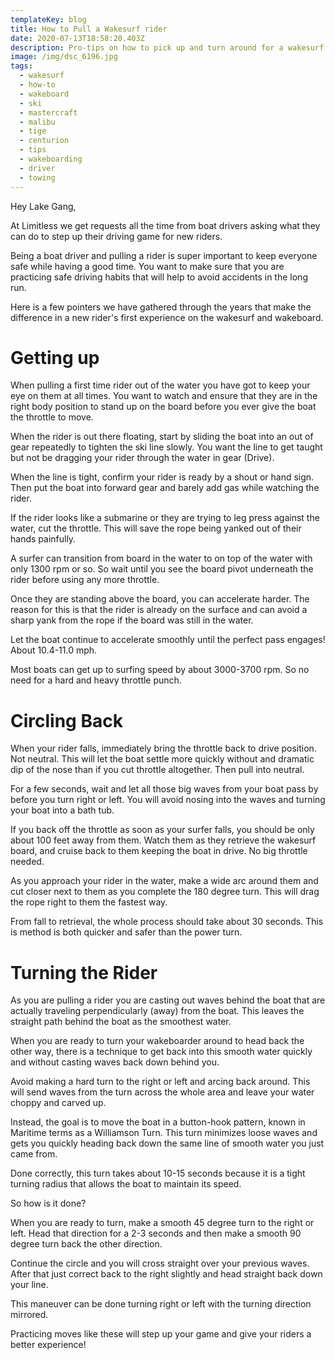 ```yaml
---
templateKey: blog
title: How to Pull a Wakesurf rider
date: 2020-07-13T18:58:20.403Z
description: Pro-tips on how to pick up and turn around for a wakesurf rider.
image: /img/dsc_6196.jpg
tags:
  - wakesurf
  - how-to
  - wakeboard
  - ski
  - mastercraft
  - malibu
  - tige
  - centurion
  - tips
  - wakeboarding
  - driver
  - towing
---
```

Hey Lake Gang,

At Limitless we get requests all the time from boat drivers asking what they can do to step up their driving game for new riders. 

Being a boat driver and pulling a rider is super important to keep everyone safe while having a good time. You want to make sure that you are practicing safe driving habits that will help to avoid accidents in the long run. 

Here is a few pointers we have gathered through the years that make the difference in a new rider's first experience on the wakesurf and wakeboard.

# Getting up

When pulling a first time rider out of the water you have got to keep your eye on them at all times. You want to watch and ensure that they are in the right body position to stand up on the board before you ever give the boat the throttle to move. 

When the rider is out there floating, start by sliding the boat into an out of gear repeatedly to tighten the ski line slowly. You want the line to get taught but not be dragging your rider through the water in gear (Drive). 

When the line is tight, confirm your rider is ready by a shout or hand sign. Then put the boat into forward gear and barely add gas while watching the rider. 

If the rider looks like a submarine or they are trying to leg press against the water, cut the throttle. This will save the rope being yanked out of their hands painfully. 

A surfer can transition from board in the water to on top of the water with only 1300 rpm or so. So wait until you see the board pivot underneath the rider before using any more throttle. 

Once they are standing above the board, you can accelerate harder. The reason for this is that the rider is already on the surface and can avoid a sharp yank from the rope if the board was still in the water. 

Let the boat continue to accelerate smoothly until the perfect pass engages! About 10.4-11.0 mph.

Most boats can get up to surfing speed by about 3000-3700 rpm. So no need for a hard and heavy throttle punch. 

# Circling Back

When your rider falls, immediately bring the throttle back to drive position. Not neutral. This will let the boat settle more quickly without and dramatic dip of the nose than if you cut throttle altogether. Then pull into neutral.

For a few seconds, wait and let all those big waves from your boat pass by before you turn right or left. You will avoid nosing into the waves and turning your boat into a bath tub. 

If you back off the throttle as soon as your surfer falls, you should be only about 100 feet away from them. Watch them as they retrieve the wakesurf board, and cruise back to them keeping the boat in drive. No big throttle needed. 

As you approach your rider in the water, make a wide arc around them and cut closer next to them as you complete the 180 degree turn. This will drag the rope right to them the fastest way.

From fall to retrieval, the whole process should take about 30 seconds. This is method is both quicker and safer than the power turn. 

# Turning the Rider

As you are pulling a rider you are casting out waves behind the boat that are actually traveling perpendicularly (away) from the boat. This leaves the straight path behind the boat as the smoothest water. 

When you are ready to turn your wakeboarder around to head back the other way, there is a technique to get back into this smooth water quickly and without casting waves back down behind you. 

Avoid making a hard turn to the right or left and arcing back around. This will send waves from the turn across the whole area and leave your water choppy and carved up.

Instead, the goal is to move the boat in a button-hook pattern, known in Maritime terms as a Williamson Turn. This turn minimizes loose waves and gets you quickly heading back down the same line of smooth water you just came from.

Done correctly, this turn takes about 10-15 seconds because it is a tight turning radius that allows the boat to maintain its speed. 

So how is it done? 

When you are ready to turn, make a smooth 45 degree turn to the right or left. Head that direction for a 2-3 seconds and then make a smooth 90 degree turn back the other direction. 

Continue the circle and you will cross straight over your previous waves. After that just correct back to the right slightly and head straight back down your line. 

This maneuver can be done turning right or left with the turning direction mirrored. 

Practicing moves like these will step up your game and give your riders a better experience!
